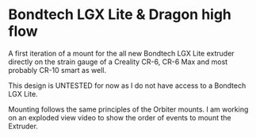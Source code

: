 # Bondtech LGX Lite & Dragon high flow
A first iteration of a mount for the all new Bondtech LGX Lite extruder directly on the strain gauge of a Creality CR-6, CR-6 Max and most probably CR-10 smart as well.

This design is UNTESTED for now as I do not have access to a Bondtech LGX Lite.

Mounting follows the same principles of the Orbiter mounts. I am working on an exploded view video to show the order of events to mount the Extruder.
